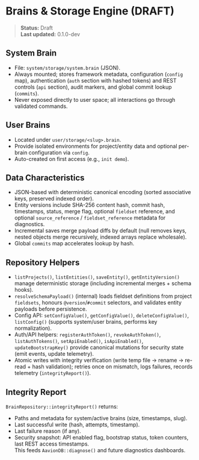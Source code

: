 # Brains & Storage Engine (DRAFT)

> **Status:** Draft  
> **Last updated:** 0.1.0-dev

## System Brain
- File: `system/storage/system.brain` (JSON).  
- Always mounted; stores framework metadata, configuration (`config` map), authentication (`auth` section with hashed tokens) and REST controls (`api` section), audit markers, and global commit lookup (`commits`).  
- Never exposed directly to user space; all interactions go through validated commands.

## User Brains
- Located under `user/storage/<slug>.brain`.  
- Provide isolated environments for project/entity data and optional per-brain configuration via `config`.  
- Auto-created on first access (e.g., `init demo`).

## Data Characteristics
- JSON-based with deterministic canonical encoding (sorted associative keys, preserved indexed order).  
- Entity versions include SHA-256 content hash, commit hash, timestamps, status, merge flag, optional `fieldset` reference, and optional `source_reference` / `fieldset_reference` metadata for diagnostics.  
- Incremental saves merge payload diffs by default (null removes keys, nested objects merge recursively, indexed arrays replace wholesale).  
- Global `commits` map accelerates lookup by hash.

## Repository Helpers
- `listProjects()`, `listEntities()`, `saveEntity()`, `getEntityVersion()` manage deterministic storage (including incremental merges + schema hooks).  
- `resolveSchemaPayload()` (internal) loads fieldset definitions from project `fieldsets`, honours `@version`/`#commit` selectors, and validates entity payloads before persistence.  
- Config API: `setConfigValue()`, `getConfigValue()`, `deleteConfigValue()`, `listConfig()` (supports system/user brains, performs key normalization).  
- Auth/API helpers: `registerAuthToken()`, `revokeAuthToken()`, `listAuthTokens()`, `setApiEnabled()`, `isApiEnabled()`, `updateBootstrapKey()` provide canonical mutations for security state (emit events, update telemetry).  
- Atomic writes with integrity verification (write temp file → rename → re-read + hash validation); retries once on mismatch, logs failures, records telemetry (`integrityReport()`).

## Integrity Report
`BrainRepository::integrityReport()` returns:
- Paths and metadata for system/active brains (size, timestamps, slug).  
- Last successful write (hash, attempts, timestamp).  
- Last failure reason (if any).  
- Security snapshot: API enabled flag, bootstrap status, token counters, last REST access timestamps.  
This feeds `AavionDB::diagnose()` and future diagnostics dashboards.
